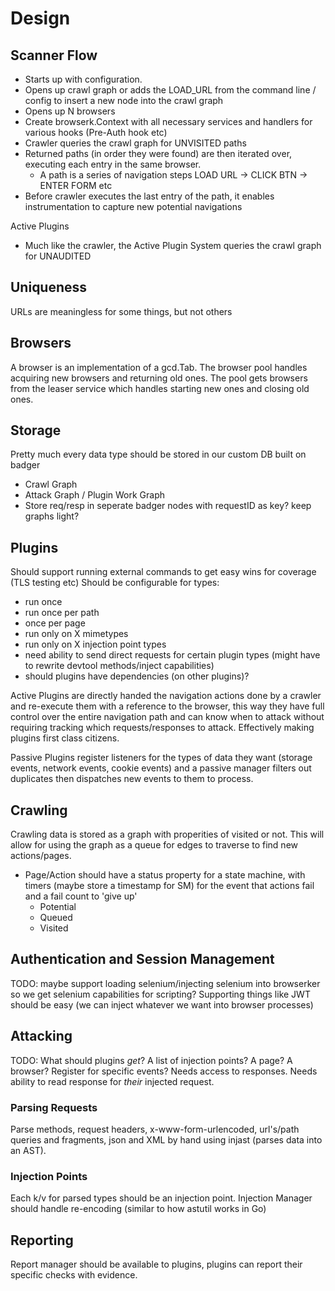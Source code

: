 # Design

## Scanner Flow

- Starts up with configuration.
- Opens up crawl graph or adds the LOAD_URL from the command line / config to insert a new node into the crawl graph
- Opens up N browsers
- Create browserk.Context with all necessary services and handlers for various hooks (Pre-Auth hook etc)
- Crawler queries the crawl graph for UNVISITED paths
- Returned paths (in order they were found) are then iterated over, executing each entry in the same browser.
  - A path is a series of navigation steps LOAD URL -> CLICK BTN -> ENTER FORM etc
- Before crawler executes the last entry of the path, it enables instrumentation to capture new potential navigations

Active Plugins

- Much like the crawler, the Active Plugin System queries the crawl graph for UNAUDITED

## Uniqueness

URLs are meaningless for some things, but not others

## Browsers

A browser is an implementation of a gcd.Tab. The browser pool handles acquiring new browsers and returning old ones. The pool gets browsers from the leaser service which handles starting new ones and closing old ones.

## Storage

Pretty much every data type should be stored in our custom DB built on badger

- Crawl Graph
- Attack Graph / Plugin Work Graph
- Store req/resp in seperate badger nodes with requestID as key? keep graphs light?

## Plugins

Should support running external commands to get easy wins for coverage (TLS testing etc)
Should be configurable for types:

- run once
- run once per path
- once per page
- run only on X mimetypes
- run only on X injection point types
- need ability to send direct requests for certain plugin types (might have to rewrite devtool methods/inject capabilities)
- should plugins have dependencies (on other plugins)?

Active Plugins are directly handed the navigation actions done by a crawler and re-execute them with a reference to the browser, this way they have full control over the entire navigation path and can know when to attack without requiring tracking which requests/responses to attack. Effectively making plugins first class citizens.

Passive Plugins register listeners for the types of data they want (storage events, network events, cookie events) and a passive manager filters out duplicates then dispatches new events to them to process.

## Crawling

Crawling data is stored as a graph with properities of visited or not. This will allow for using the graph as a queue for edges
to traverse to find new actions/pages.

- Page/Action should have a status property for a state machine, with timers (maybe store a timestamp for SM) for the event that actions fail and a fail count to 'give up'
  - Potential
  - Queued
  - Visited

## Authentication and Session Management

TODO: maybe support loading selenium/injecting selenium into browserker so we get selenium capabilities for scripting?
Supporting things like JWT should be easy (we can inject whatever we want into browser processes)

## Attacking

TODO: What should plugins _get_? A list of injection points? A page? A browser? Register for specific events? Needs access to responses.
Needs ability to read response for _their_ injected request.

### Parsing Requests

Parse methods, request headers, x-www-form-urlencoded, url's/path queries and fragments, json and XML by hand using injast (parses data into an AST).

### Injection Points

Each k/v for parsed types should be an injection point. Injection Manager should handle re-encoding (similar to how astutil works in Go)

## Reporting

Report manager should be available to plugins, plugins can report their specific checks with evidence.
